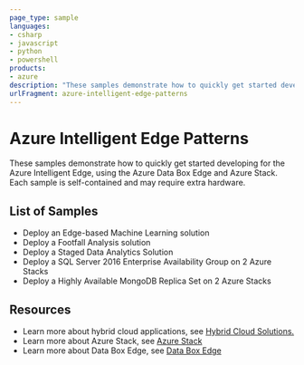 ```yaml
---
page_type: sample
languages:
- csharp
- javascript
- python
- powershell
products:
- azure
description: "These samples demonstrate how to quickly get started developing for the Azure Intelligent Edge, using the Azure Data Box Edge and Azure Stack. Each sample is self-contained and may require extra hardware."
urlFragment: azure-intelligent-edge-patterns
---
```


# Azure Intelligent Edge Patterns

These samples demonstrate how to quickly get started developing for the Azure Intelligent Edge, using the Azure Data Box Edge and Azure Stack. Each sample is self-contained and may require extra hardware.

## List of Samples
- Deploy an Edge-based Machine Learning solution
- Deploy a Footfall Analysis solution
- Deploy a Staged Data Analytics Solution
- Deploy a SQL Server 2016 Enterprise Availability Group on 2 Azure Stacks
- Deploy a Highly Available MongoDB Replica Set on 2 Azure Stacks

## Resources
  - Learn more about hybrid cloud applications, see [Hybrid Cloud
    Solutions.](https://azure.microsoft.com/en-us/solutions/hybrid-cloud-app/)
  - Learn more about Azure Stack, see [Azure Stack](https://azure.microsoft.com/en-us/overview/azure-stack/)
  - Learn more about Data Box Edge, see [Data Box Edge](https://azure.microsoft.com/en-us/services/databox/edge/)

